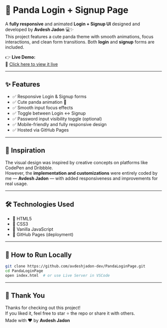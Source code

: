 # 🐼 Panda Login + Signup Page

A **fully responsive** and animated **Login + Signup UI** designed and developed by **Avdesh Jadon** 💻✨  
This project features a cute panda theme with smooth animations, focus interactions, and clean form transitions. Both **login** and **signup** forms are included.

👉 **Live Demo:**  
🔗 [Click here to view it live](https://avdeshjadon.github.io/PandaLogin-SignUpPage)

---

## ✨ Features

- ✅ Responsive Login & Signup forms  
- ✅ Cute panda animation 🐼  
- ✅ Smooth input focus effects  
- ✅ Toggle between Login ↔ Signup  
- ✅ Password input visibility toggle (optional)  
- ✅ Mobile-friendly and fully responsive design  
- ✅ Hosted via GitHub Pages  

---

## 🧠 Inspiration

The visual design was inspired by creative concepts on platforms like CodePen and Dribbble.  
However, the **implementation and customizations** were entirely coded by me — **Avdesh Jadon** — with added responsiveness and improvements for real usage.

---

## 🛠️ Technologies Used

- 🧱 HTML5  
- 🎨 CSS3  
- 🧠 Vanilla JavaScript  
- 🚀 GitHub Pages (deployment)  

---

## 🧪 How to Run Locally

```bash
git clone https://github.com/avdeshjadon-dev/PandaLoginPage.git
cd PandaLoginPage
open index.html  # or use Live Server in VSCode
```
---

## 🙏 Thank You

Thanks for checking out this project!  
If you liked it, feel free to star ⭐ the repo or share it with others.  
Made with ❤️ by **Avdesh Jadon**
